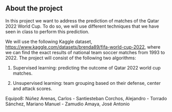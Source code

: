 ## About the project

In this project we want to address the prediction of matches of the Qatar 2022 World Cup. To do so, we will use different techniques that we have seen in class to perform this prediction.

We will use the following Kaggle dataset, https://www.kaggle.com/datasets/brenda89/fifa-world-cup-2022, where we can find the exact results of national team soccer matches from 1993 to 2022. The project will consist of the following two algorithms:

1. Supervised learning: predicting the outcome of Qatar 2022 world cup matches.

2. Unsupervised learning: team grouping based on their defense, center and attack scores.

Equipo8: Núñez Arenas, Carlos  - Santiesteban Corchos, Alejandro - Torrado Sánchez, Mariano Manuel - Zamudio Amaya, José Antonio
